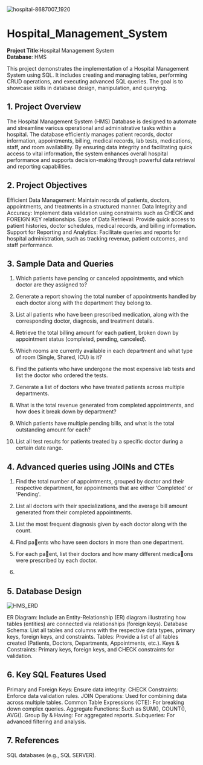 ![hospital-8687007_1920](https://github.com/user-attachments/assets/458aae57-c475-4a4d-b2c0-49191d025140)
# Hospital_Management_System

**Project Title**:Hospital Management System  
**Database**: HMS

This project demonstrates the implementation of a Hospital Management System using SQL. It includes creating and managing tables, performing CRUD operations, and executing advanced SQL queries. The goal is to showcase skills in database design, manipulation, and querying.

## 1. Project Overview

The Hospital Management System (HMS) Database is designed to automate and streamline various operational and administrative tasks within a hospital. The database efficiently manages patient records, doctor information, appointments, billing, medical records, lab tests, medications, staff, and room availability. By ensuring data integrity and facilitating quick access to vital information, the system enhances overall hospital performance and supports decision-making through powerful data retrieval and reporting capabilities.

## 2. Project Objectives

Efficient Data Management: Maintain records of patients, doctors, appointments, and treatments in a structured manner.
Data Integrity and Accuracy: Implement data validation using constraints such as CHECK and FOREIGN KEY relationships.
Ease of Data Retrieval: Provide quick access to patient histories, doctor schedules, medical records, and billing information.
Support for Reporting and Analytics: Facilitate queries and reports for hospital administration, such as tracking revenue, patient outcomes, and staff performance.


## 3. Sample Data and Queries

  1. Which patients have pending or canceled appointments, and which doctor are they assigned to?

  2. Generate a report showing the total number of appointments handled by each doctor along with the department they belong to.

  3. List all patients who have been prescribed medication, along with the corresponding doctor, diagnosis, and treatment details.

  4. Retrieve the total billing amount for each patient, broken down by appointment status (completed, pending, canceled).

  5. Which rooms are currently available in each department and what type of room (Single, Shared, ICU) is it?

  6. Find the patients who have undergone the most expensive lab tests and list the doctor who ordered the tests.

  7. Generate a list of doctors who have treated patients across multiple departments.

  8. What is the total revenue generated from completed appointments, and how does it break down by department?

  9. Which patients have multiple pending bills, and what is the total outstanding amount for each?

  10. List all test results for patients treated by a specific doctor during a certain date range.


## 4. Advanced queries using JOINs and CTEs

  1. Find the total number of appointments, grouped by doctor and their respective department, for appointments that are either 'Completed' or 'Pending'.

  2. List all doctors with their specializations, and the average bill amount generated from their completed appointments.

  3. List the most frequent diagnosis given by each doctor along with the count.

  4. Find pa􀆟ents who have seen doctors in more than one department.

  5. For each pa􀆟ent, list their doctors and how many different medica􀆟ons were prescribed by each doctor.
  6. 

## 5. Database Design
![HMS_ERD](https://github.com/user-attachments/assets/c7c048e4-9e69-4549-a045-d42d52cada0e)

ER Diagram: Include an Entity-Relationship (ER) diagram illustrating how tables (entities) are connected via relationships (foreign keys).
Database Schema: List all tables and columns with the respective data types, primary keys, foreign keys, and constraints.
Tables: Provide a list of all tables created (Patients, Doctors, Departments, Appointments, etc.).
Keys & Constraints: Primary keys, foreign keys, and CHECK constraints for validation.


## 6. Key SQL Features Used

Primary and Foreign Keys: Ensure data integrity.
CHECK Constraints: Enforce data validation rules.
JOIN Operations: Used for combining data across multiple tables.
Common Table Expressions (CTE): For breaking down complex queries.
Aggregate Functions: Such as SUM(), COUNT(), AVG().
Group By & Having: For aggregated reports.
Subqueries: For advanced filtering and analysis.


## 7. References
SQL databases (e.g., SQL SERVER).
